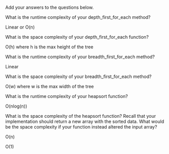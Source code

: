Add your answers to the questions below.

What is the runtime complexity of your depth_first_for_each method?

Linear or O(n)

What is the space complexity of your depth_first_for_each function?

O(h) where h is the max height of the tree

What is the runtime complexity of your breadth_first_for_each method?

Linear

What is the space complexity of your breadth_first_for_each method?

O(w) where w is the max width of the tree

What is the runtime complexity of your heapsort function?

O(nlog(n))

What is the space complexity of the heapsort function? Recall that your implementation should return a new array with the sorted data. What would be the space complexity if your function instead altered the input array?

O(n)

O(1)